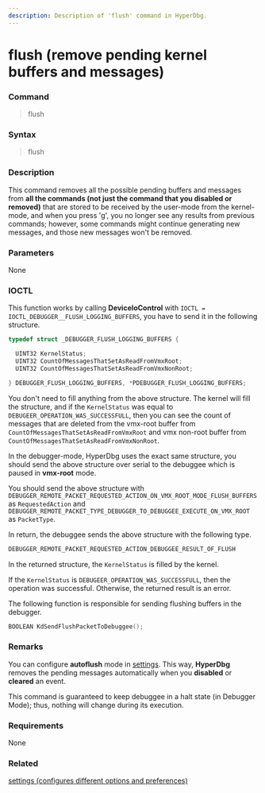 ```yaml
---
description: Description of 'flush' command in HyperDbg.
---
```


# flush \(remove pending kernel buffers and messages\)

### Command

> flush

### Syntax

> flush

### Description

This command removes all the possible pending buffers and messages from **all the commands \(not just the command that you disabled or removed\)** that are stored to be received by the user-mode from the kernel-mode, and when you press '[g](https://docs.hyperdbg.com/commands/debugging-commands/g)', you no longer see any results from previous commands; however, some commands might continue generating new messages, and those new messages won't be removed. 

### Parameters

None

### IOCTL

This function works by calling **DeviceIoControl** with `IOCTL = IOCTL_DEBUGGER__FLUSH_LOGGING_BUFFERS`, you have to send it in the following structure.

```c
typedef struct _DEBUGGER_FLUSH_LOGGING_BUFFERS {

  UINT32 KernelStatus;
  UINT32 CountOfMessagesThatSetAsReadFromVmxRoot;
  UINT32 CountOfMessagesThatSetAsReadFromVmxNonRoot;

} DEBUGGER_FLUSH_LOGGING_BUFFERS, *PDEBUGGER_FLUSH_LOGGING_BUFFERS;
```

You don't need to fill anything from the above structure. The kernel will fill the structure, and if the `KernelStatus` was equal to `DEBUGEER_OPERATION_WAS_SUCCESSFULL`, then you can see the count of messages that are deleted from the vmx-root buffer from `CountOfMessagesThatSetAsReadFromVmxRoot` and vmx non-root buffer from `CountOfMessagesThatSetAsReadFromVmxNonRoot`.

In the debugger-mode, HyperDbg uses the exact same structure, you should send the above structure over serial to the debuggee which is paused in **vmx-root** mode.  

You should send the above structure with `DEBUGGER_REMOTE_PACKET_REQUESTED_ACTION_ON_VMX_ROOT_MODE_FLUSH_BUFFERS` as `RequestedAction` and `DEBUGGER_REMOTE_PACKET_TYPE_DEBUGGER_TO_DEBUGGEE_EXECUTE_ON_VMX_ROOT` as `PacketType`.

In return, the debuggee sends the above structure with the following type.

```c
DEBUGGER_REMOTE_PACKET_REQUESTED_ACTION_DEBUGGEE_RESULT_OF_FLUSH
```

In the returned structure, the `KernelStatus` is filled by the kernel.

If the `KernelStatus` is `DEBUGEER_OPERATION_WAS_SUCCESSFULL`, then the operation was successful. Otherwise, the returned result is an error.

The following function is responsible for sending flushing buffers in the debugger.

```c
BOOLEAN KdSendFlushPacketToDebuggee();
```

### **Remarks**

You can configure **autoflush** mode in [settings](https://docs.hyperdbg.com/commands/debugging-commands/settings). This way, **HyperDbg** removes the pending messages automatically when you **disabled** or **cleared** an event.

This command is guaranteed to keep debuggee in a halt state \(in Debugger Mode\); thus, nothing will change during its execution.

### Requirements

None

### Related

[settings \(configures different options and preferences\)](https://docs.hyperdbg.com/commands/debugging-commands/settings)

